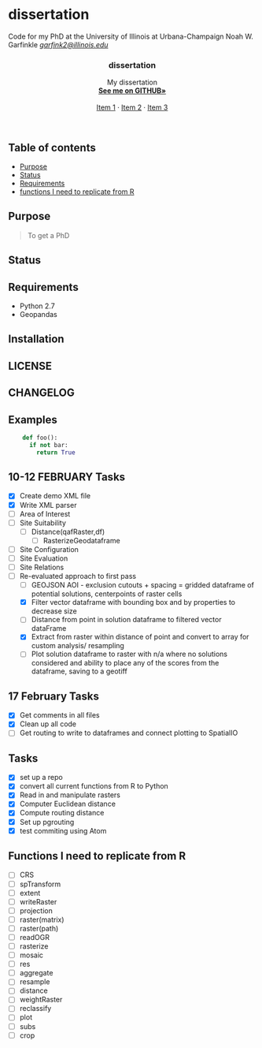 # dissertation
Code for my PhD at the University of Illinois at Urbana-Champaign
Noah W. Garfinkle
*garfink2@illinois.edu*

<p align="center">
  <a href="https://noahgarfinkle.github.io">
  </a>

  <h3 align="center">dissertation</h3>

  <p align="center">
    My dissertation
    <br>
    <a href="https://noahgarfinkle.github.io"><strong>See me on GITHUB»</strong></a>
    <br>
    <br>
    <a href="https://noahgarfinkle.github.io">Item 1</a>
    ·
    <a href="https://noahgarfinkle.github.io">Item 2</a>
    ·
    <a href="https://noahgarfinkle.github.io">Item 3</a>
  </p>
</p>

<br>

## Table of contents

- [Purpose](#purpose)
- [Status](#status)
- [Requirements](#requirements)
- [functions I need to replicate from R](functions-I-need-to-replicate-from-r)

## Purpose
> To get a PhD

## Status

## Requirements
* Python 2.7
 * Geopandas

## Installation

## LICENSE

## CHANGELOG

## Examples
```Python
    def foo():
      if not bar:
        return True
```

## 10-12 FEBRUARY Tasks
- [x] Create demo XML file
- [x] Write XML parser
- [ ] Area of Interest
- [ ] Site Suitability
  - [ ] Distance(qafRaster,df)
    - [ ] RasterizeGeodataframe
- [ ] Site Configuration
- [ ] Site Evaluation
- [ ] Site Relations
- [ ] Re-evaluated approach to first pass
  - [ ] GEOJSON AOI - exclusion cutouts + spacing = gridded dataframe of potential solutions, centerpoints of raster cells
  - [x] Filter vector dataframe with bounding box and by properties to decrease size
  - [ ] Distance from point in solution dataframe to filtered vector dataFrame
  - [x] Extract from raster within distance of point and convert to array for custom analysis/ resampling
  - [ ] Plot solution dataframe to raster with n/a where no solutions considered and ability to place any of the scores from the dataframe, saving to a geotiff

## 17 February Tasks
- [x] Get comments in all files
- [x] Clean up all code
- [ ] Get routing to write to dataframes and connect plotting to SpatialIO

## Tasks
- [x] set up a repo
- [x] convert all current functions from R to Python
- [x] Read in and manipulate rasters
- [x] Computer Euclidean distance
- [x] Compute routing distance
- [x] Set up pgrouting
- [x] test commiting using Atom

## Functions I need to replicate from R
- [ ] CRS
- [ ] spTransform
- [ ] extent
- [ ] writeRaster
- [ ] projection
- [ ] raster(matrix)
- [ ] raster(path)
- [ ] readOGR
- [ ] rasterize
- [ ] mosaic
- [ ] res
- [ ] aggregate
- [ ] resample
- [ ] distance
- [ ] weightRaster
- [ ] reclassify
- [ ] plot
- [ ] subs
- [ ] crop
